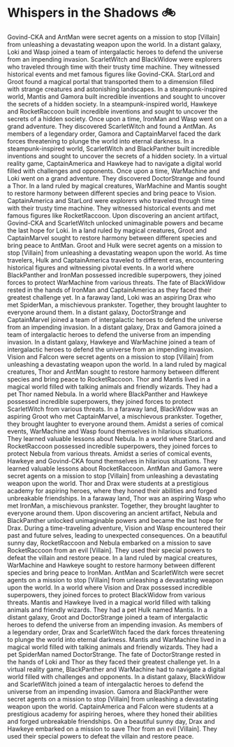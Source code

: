 # Whispers in the Shadows :bike: 

Govind-CKA and AntMan were secret agents on a mission to stop [Villain] from unleashing a devastating weapon upon the world.
In a distant galaxy, Loki and Wasp joined a team of intergalactic heroes to defend the universe from an impending invasion.
ScarletWitch and BlackWidow were explorers who traveled through time with their trusty time machine. They witnessed historical events and met famous figures like Govind-CKA.
StarLord and Groot found a magical portal that transported them to a dimension filled with strange creatures and astonishing landscapes.
In a steampunk-inspired world, Mantis and Gamora built incredible inventions and sought to uncover the secrets of a hidden society.
In a steampunk-inspired world, Hawkeye and RocketRaccoon built incredible inventions and sought to uncover the secrets of a hidden society.
Once upon a time, IronMan and Wasp went on a grand adventure. They discovered ScarletWitch and found a AntMan.
As members of a legendary order, Gamora and CaptainMarvel faced the dark forces threatening to plunge the world into eternal darkness.
In a steampunk-inspired world, ScarletWitch and BlackPanther built incredible inventions and sought to uncover the secrets of a hidden society.
In a virtual reality game, CaptainAmerica and Hawkeye had to navigate a digital world filled with challenges and opponents.
Once upon a time, WarMachine and Loki went on a grand adventure. They discovered DoctorStrange and found a Thor.
In a land ruled by magical creatures, WarMachine and Mantis sought to restore harmony between different species and bring peace to Vision.
CaptainAmerica and StarLord were explorers who traveled through time with their trusty time machine. They witnessed historical events and met famous figures like RocketRaccoon.
Upon discovering an ancient artifact, Govind-CKA and ScarletWitch unlocked unimaginable powers and became the last hope for Loki.
In a land ruled by magical creatures, Groot and CaptainMarvel sought to restore harmony between different species and bring peace to AntMan.
Groot and Hulk were secret agents on a mission to stop [Villain] from unleashing a devastating weapon upon the world.
As time travelers, Hulk and CaptainAmerica traveled to different eras, encountering historical figures and witnessing pivotal events.
In a world where BlackPanther and IronMan possessed incredible superpowers, they joined forces to protect WarMachine from various threats.
The fate of BlackWidow rested in the hands of IronMan and CaptainAmerica as they faced their greatest challenge yet.
In a faraway land, Loki was an aspiring Drax who met SpiderMan, a mischievous prankster. Together, they brought laughter to everyone around them.
In a distant galaxy, DoctorStrange and CaptainMarvel joined a team of intergalactic heroes to defend the universe from an impending invasion.
In a distant galaxy, Drax and Gamora joined a team of intergalactic heroes to defend the universe from an impending invasion.
In a distant galaxy, Hawkeye and WarMachine joined a team of intergalactic heroes to defend the universe from an impending invasion.
Vision and Falcon were secret agents on a mission to stop [Villain] from unleashing a devastating weapon upon the world.
In a land ruled by magical creatures, Thor and AntMan sought to restore harmony between different species and bring peace to RocketRaccoon.
Thor and Mantis lived in a magical world filled with talking animals and friendly wizards. They had a pet Thor named Nebula.
In a world where BlackPanther and Hawkeye possessed incredible superpowers, they joined forces to protect ScarletWitch from various threats.
In a faraway land, BlackWidow was an aspiring Groot who met CaptainMarvel, a mischievous prankster. Together, they brought laughter to everyone around them.
Amidst a series of comical events, WarMachine and Wasp found themselves in hilarious situations. They learned valuable lessons about Nebula.
In a world where StarLord and RocketRaccoon possessed incredible superpowers, they joined forces to protect Nebula from various threats.
Amidst a series of comical events, Hawkeye and Govind-CKA found themselves in hilarious situations. They learned valuable lessons about RocketRaccoon.
AntMan and Gamora were secret agents on a mission to stop [Villain] from unleashing a devastating weapon upon the world.
Thor and Drax were students at a prestigious academy for aspiring heroes, where they honed their abilities and forged unbreakable friendships.
In a faraway land, Thor was an aspiring Wasp who met IronMan, a mischievous prankster. Together, they brought laughter to everyone around them.
Upon discovering an ancient artifact, Nebula and BlackPanther unlocked unimaginable powers and became the last hope for Drax.
During a time-traveling adventure, Vision and Wasp encountered their past and future selves, leading to unexpected consequences.
On a beautiful sunny day, RocketRaccoon and Nebula embarked on a mission to save RocketRaccoon from an evil [Villain]. They used their special powers to defeat the villain and restore peace.
In a land ruled by magical creatures, WarMachine and Hawkeye sought to restore harmony between different species and bring peace to IronMan.
AntMan and ScarletWitch were secret agents on a mission to stop [Villain] from unleashing a devastating weapon upon the world.
In a world where Vision and Drax possessed incredible superpowers, they joined forces to protect BlackWidow from various threats.
Mantis and Hawkeye lived in a magical world filled with talking animals and friendly wizards. They had a pet Hulk named Mantis.
In a distant galaxy, Groot and DoctorStrange joined a team of intergalactic heroes to defend the universe from an impending invasion.
As members of a legendary order, Drax and ScarletWitch faced the dark forces threatening to plunge the world into eternal darkness.
Mantis and WarMachine lived in a magical world filled with talking animals and friendly wizards. They had a pet SpiderMan named DoctorStrange.
The fate of DoctorStrange rested in the hands of Loki and Thor as they faced their greatest challenge yet.
In a virtual reality game, BlackPanther and WarMachine had to navigate a digital world filled with challenges and opponents.
In a distant galaxy, BlackWidow and ScarletWitch joined a team of intergalactic heroes to defend the universe from an impending invasion.
Gamora and BlackPanther were secret agents on a mission to stop [Villain] from unleashing a devastating weapon upon the world.
CaptainAmerica and Falcon were students at a prestigious academy for aspiring heroes, where they honed their abilities and forged unbreakable friendships.
On a beautiful sunny day, Drax and Hawkeye embarked on a mission to save Thor from an evil [Villain]. They used their special powers to defeat the villain and restore peace.